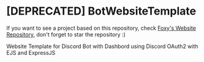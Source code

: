 # [DEPRECATED] BotWebsiteTemplate
If you want to see a project based on this repository, check [Foxy's Website Repository](https://github.com/FoxyTheBot/FoxyWebsite), don't forget to star the repository :)

Website Template for Discord Bot with Dashbord using Discord OAuth2 with EJS and ExpressJS
